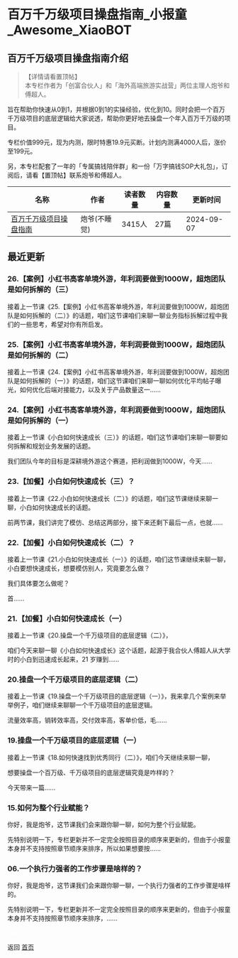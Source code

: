 # 百万千万级项目操盘指南_小报童_Awesome_XiaoBOT

## 百万千万级项目操盘指南介绍
> 【详情请看置顶帖】    
本专栏作者为「创富合伙人」和「海外高端旅游实战营」两位主理人炮爷和傅超人。    
    
旨在帮助你快速从0到1，并根据0到1的实操经验，优化到10。同时会把一个百万千万级项目的底层逻辑给大家说透，帮助你更好地去操盘一个年入百万千万级的项目。    
    
专栏价值999元，现为内测，限时特惠19.9元买断。计划内测满4000人后，涨价至199元。    
    
另，本专栏配套了一年的「专属搞钱陪伴群」和一份「万字搞钱SOP大礼包」，订阅后，请看【置顶帖】联系炮爷和傅超人。  
  


|名称|作者|读者数量|内容数量|更新时间|
|---|---|---|---|---|
|[百万千万级项目操盘指南](https://xiaobot.net/p/paoye365?refer=0b133df9-27dc-423b-8101-639049001c13)|炮爷(不睡觉)|3415人|27篇|2024-09-07|

## 最近更新
### 26.【案例】小红书高客单境外游，年利润要做到1000W，超炮团队是如何拆解的（三）

接着上一节课《25.【案例】小红书高客单境外游，年利润要做到1000W，超炮团队是如何拆解的（二）》的话题，咱们这节课咱们来聊一聊业务指标拆解过程中我们的一些思考，希望对你有所启发。

### 25.【案例】小红书高客单境外游，年利润要做到1000W，超炮团队是如何拆解的（二）

接着上一节课《24.【案例】小红书高客单境外游，年利润要做到1000W，超炮团队是如何拆解的（一）》的话题，咱们这节课咱们来聊一聊如何优化平均帖子曝光，如何优化后端对接能力，以及关于产品数量这一......

### 24.【案例】小红书高客单境外游，年利润要做到1000W，超炮团队是如何拆解的（一）

接着上一节课《小白如何快速成长（三）》的话题，咱们这节课咱们来聊一聊要如何拆解和规划业务发展的话题。

我们团队今年的目标是深耕境外游这个赛道，把利润做到1000W，今天......

### 23.【加餐】小白如何快速成长（三）？

接着上一节课《22.小白如何快速成长（二）》的话题，咱们这节课继续来聊一聊，小白如何快速成长的话题。

前两节课，我们讲完了模仿、总结这两部分，接下来还剩下最后一点，也就......

### 22.【加餐】小白如何快速成长（二）？

接着上一节课《21.小白如何快速成长（一）》的话题，咱们这节课继续来聊一聊，小白要想快速成长，想要模仿别人，究竟要怎么做？

我们具体要怎么做呢？

首......

### 21.【加餐】小白如何快速成长（一）

接着上一节课《20.操盘一个千万级项目的底层逻辑（二）》，

咱们今天来聊一聊《小白如何快速成长》这个话题，起源于我合伙人傅超人从大学时的小白到迅速成长起来，21 岁赚到......

### 20.操盘一个千万级项目的底层逻辑（二）

接着上一节课《19.操盘一个千万级项目的底层逻辑（一）》，我来拿几个案例来举举例子，咱们继续来聊聊一个千万级项目的底层逻辑。

流量效率高，销转效率高，交付效率高，客单价低，毛......

### 19.操盘一个千万级项目的底层逻辑（一）

接着上一节课《18.如何快速找到优秀同行（二）》，咱们今天继续来聊一聊，

想要操盘一个百万级、千万级项目的底层逻辑究竟是咋样的？

今天带来一篇......

### 15.如何为整个行业赋能？

你好，我是炮爷，这节课我们会来跟你聊一聊，如何为整个行业赋能。

先特别说明一下，专栏更新并不一定完全按照目录的顺序来更新的，但由于小报童本身并不支持按照章节顺序来排序，所以如果想要按......

### 06.一个执行力强者的工作步骤是啥样的？

你好，我是炮爷，这节课我们会来跟你聊一聊，一个执行力强者的工作步骤是啥样的。

先特别说明一下，专栏更新并不一定完全按照目录的顺序来更新的，但由于小报童本身并不支持按照章节顺序来排序，......


<a href="https://github.com/Reno9527/awesome-xiaobot" style="color: white; text-decoration: none;">awesome-xiaobot</a>

返回 [首页](../README.md)
